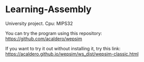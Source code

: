 # Learning-Assembly
University project. Cpu: MIPS32

You can try the program using this repository: https://github.com/acaldero/wepsim

If you want to try it out without installing it, try this link: https://acaldero.github.io/wepsim/ws_dist/wepsim-classic.html

